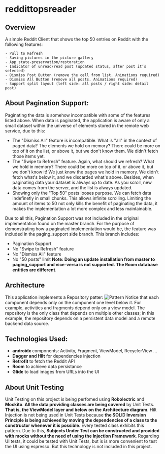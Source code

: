 # reddittopsreader

## Overview
A simple Reddit Client that shows the top 50 entries on Reddit with the following features:
```
- Pull to Refresh
- Saving pictures in the picture gallery
- App state-preservation/restoration
- Indicator of unread/read post (updated status, after post it’s selected)
- Dismiss Post Button (remove the cell from list. Animations required)
- Dismiss All Button (remove all posts. Animations required)
- Support split layout (left side: all posts / right side: detail post)
```
## About Pagination Support:
Paginating the data is somehow incompatible with some of the features listed above. When data is paginated, the application is aware of only a small dataset within the universe of elements stored in the remote web service, due to this:
* The "Dismiss All" feature is incompatible. What is "all" in the context of paged data? The elements we hold on memory? There could be more on top of it on the list, or above it, but we don't know them. We didn't fetch those items yet.
* The "Swipe to Refresh" feature. Again, what should we refresh? What we hold in memory? There could be more on top of it, or above it, but we don't know it! We just know the pages we hold in memory. We didn't fetch what's below it, and we discarded what's above. Besides, when paginating data your dataset is always up to date. As you scroll, new data comes from the server, and the list is always updated.
* Showing only the "Top 50" posts looses purpose. We can fetch data indefinetly in small chunks. This allows infinite scrolling. Limiting the amount of items to 50 not only kills the benefit of paginating the data, it makes the implementation a lot more complex and less maintainable.

Due to all this, Pagination Support was not included in the original implementation found on the master branch.
For the purpose of demonstrating how a paginated implementation would be, the feature was included in the paging_support side branch. This branch includes:
* Pagination Support
* No "Swipe to Refresh" feature
* No "Dismiss All" feature
* No "50 posts" limit
**Note: Doing an update installation from master to paging_support and vice-versa is not supported. The Room database entities are different.**

## Architecture
This application implements a Repository patter:
![Pattern](https://developer.android.com/topic/libraries/architecture/images/final-architecture.png)
Notice that each component depends only on the component one level below it. For example, activities and fragments depend only on a view model. The repository is the only class that depends on multiple other classes; in this example, the repository depends on a persistent data model and a remote backend data source.

## Technologies Used:
* **androidx** components: Activity, Fragment, ViewModel, RecyclerView ...
* **Dagger and Hilt** for dependencies injection
* **Retrofit** to fetch the Reddit API
* **Room** to achieve data persistance
* **Glide** to load images from URLs into the UI

## About Unit Testing
Unit Testing on this project is being perfomed using **Robolectric** and **Mockito**.
**All the data providing classes are being covered** by Unit Tests. **That is, the ViewModel layer and below on the Architecture diagram**.
Hilt Injection is not being used in Unit Tests because **the SOLID Inversion Principle is being achieved by moving the dependencies of a class to the constructor whenever it is possible**. Every tested class exhibits this pattern. Due to this, **Subjects Under Test can be constructed and provided with mocks without the need of using the Injection Framework**.
Regarding UI tests, it could be tested with Unit Tests, but is is more convenient to test the UI using espresso. But this technology is not included in this project.

